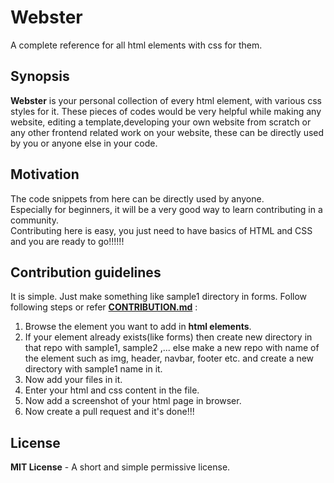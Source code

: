 # Webster
A complete reference for all html elements with css for them.

## Synopsis

**Webster** is your personal collection of every html element, with various css styles for it. These pieces of codes would be very helpful while making any website, editing a template,developing your own website from scratch or any other frontend related work on your website, these can be directly used by you or anyone else in your code.

## Motivation
The code snippets from here can be directly used by anyone.  
Especially for beginners, it will be a very good way to learn contributing in a community.  
Contributing here is easy, you just need to have basics of HTML and CSS and you are ready to go!!!!!! 

## Contribution guidelines
It is simple. Just make something like sample1 directory in forms.
Follow following steps or refer **[CONTRIBUTION.md](https://github.com/himanshu-daga/Webster/blob/master/CONTRIBUTING.md)** : 
1. Browse the element you want to add in **html elements**.  
2. If your element already exists(like forms) then create new directory in that repo with sample1, sample2 ,... 
   else make a new repo with name of the element such as img, header, navbar, footer etc. and create a new directory with sample1 name in it.  
3. Now add your files in it.  
4. Enter your html and css content in the file.  
5. Now add a screenshot of your html page in browser.
6. Now create a pull request and it's done!!!

## License

**MIT License** - A short and simple permissive license.
